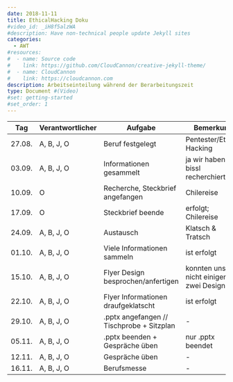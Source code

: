 ```yaml
---
date: 2018-11-11
title: EthicalHacking Doku
#video_id: _iH8f5alzWA
#description: Have non-technical people update Jekyll sites
categories:
  - AWT
#resources:
#  - name: Source code
#    link: https://github.com/CloudCannon/creative-jekyll-theme/
#  - name: CloudCannon
#    link: https://cloudcannon.com
description: Arbeitseinteilung während der Berarbeitungszeit
type: Document #(Video)
#set: getting-started
#set_order: 1
---
```

Tag | Verantwortlicher | Aufgabe | Bemerkung
--- | ----------------------- | ---------- | ---------------
27.08. | A, B, J, O | Beruf festgelegt | Pentester/Ethical Hacking
03.09. | A, B, J, O | Informationen gesammelt | ja wir haben nen bissl recherchiert
10.09. | O | Recherche, Steckbrief angefangen | Chilereise
17.09. | O | Steckbrief beende | erfolgt; Chilereise
24.09. | A, B, J, O | Austausch | Klatsch & Tratsch
01.10. | A, B, J, O | Viele Informationen sammeln | ist erfolgt
15.10. | A, B, J, O | Flyer Design besprochen/anfertigen | konnten uns nicht einigen -> zwei Designs
22.10. | A, B, J, O | Flyer Informationen draufgeklatscht | ist erfolgt
29.10. | A, B, J, O | .pptx angefangen // Tischprobe + Sitzplan | -
05.11. | A, B, J, O | .pptx beenden + Gespräche üben | nur .pptx beendet
12.11. | A, B, J, O | Gespräche üben | -
16.11. | A, B, J, O | Berufsmesse | -

